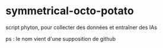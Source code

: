 # symmetrical-octo-potato
script phyton, pour collecter des données et entraîner des IAs 

ps : le nom vient d'une supposition de github
